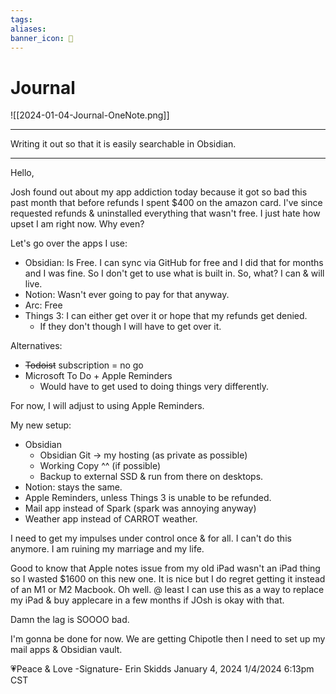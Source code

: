 ```yaml
---
tags: 
aliases: 
banner_icon: 😬
---
```

# Journal
![[2024-01-04-Journal-OneNote.png]]

---

Writing it out so that it is easily searchable in Obsidian.

---
Hello,

Josh found out about my app addiction today because it got so bad this past month that before refunds I spent $400 on the amazon card. I've since requested refunds & uninstalled everything that wasn't free. I just hate how upset I am right now. Why even?

Let's go over the apps I use:
- Obsidian: Is Free. I can sync via GitHub for free and I did that for months and I was fine. So I don't get to use what is built in. So, what? I can & will live.
- Notion: Wasn't ever going to pay for that anyway.
- Arc: Free
- Things 3: I can either get over it or hope that my refunds get denied.
	- If they don't though I will have to get over it.

Alternatives:
- ~~Todoist~~ subscription = no go
- Microsoft To Do + Apple Reminders
	- Would have to get used to doing things very differently.

For now, I will adjust to using Apple Reminders.

My new setup:
- Obsidian
	- Obsidian Git -> my hosting (as private as possible)
	- Working Copy ^^ (if possible)
	- Backup to external SSD & run from there on desktops.
- Notion: stays the same.
- Apple Reminders, unless Things 3 is unable to be refunded.
- Mail app instead of Spark (spark was annoying anyway)
- Weather app instead of CARROT weather.

I need to get my impulses under control once & for all. I can't do this anymore. I am ruining my marriage and my life.

Good to know that Apple notes issue from my old iPad wasn't an iPad thing so I wasted $1600 on this new one. It is nice but I do regret getting it instead of an M1 or M2 Macbook. Oh well. @ least I can use this as a way to replace my iPad & buy applecare in a few months if JOsh is okay with that.

Damn the lag is SOOOO bad.

I'm gonna be done for now. We are getting Chipotle then I need to set up my mail apps & Obsidian vault.

💗Peace & Love
-Signature-
Erin Skidds
January 4, 2024
1/4/2024
6:13pm CST